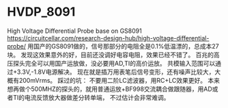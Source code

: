 # HVDP_8091
High Voltage Differential Probe base on GS8091
https://circuitcellar.com/research-design-hub/high-voltage-differential-probe/
用国产的GS8091做的，信号那部分的电阻全是0.1%低温漂的，总成本27块。
发现这效果意外的好，目前还没调好电容电阻，效果已经不错了。
百兆的高压探头完全可以用国产运放做，没必要用AD,TI的高价运放。
共模输入范围可以通过+3.3V,-1.8V电源解决。
现在就是插万用表笔后信号变形，还有噪声比较大，大概有200mVrms。
踩过的坑：
不要用二阶LC滤波器，用RC+LC效果更好。
本来想再做个500MHZ的探头的，就用普通运放+BF998交流耦合做跟随器，用AD或者TI的电流反馈放大器做差分转单端，
不过估计会非常难调。

